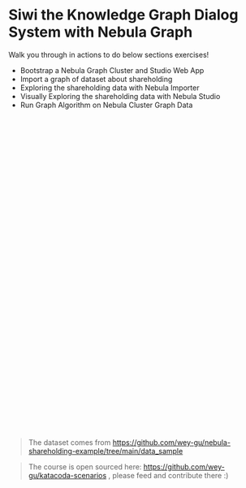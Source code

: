 # Siwi the Knowledge Graph Dialog System with Nebula Graph



Walk you through in actions to do below sections exercises!

- Bootstrap a Nebula Graph Cluster and Studio Web App
- Import a graph of dataset about shareholding
- Exploring the shareholding data with Nebula Importer
- Visually Exploring the shareholding data with Nebula Studio
- Run Graph Algorithm on Nebula Cluster Graph Data

<script src="//katacoda.com/embed.js"></script>
<div id="katacoda-scenario-shareholding"
    data-katacoda-id="wey/shareholding-ownership"
    data-katacoda-color="004d7f"
    style="height: 600px; padding-top: 20px;"></div>

> The dataset comes from https://github.com/wey-gu/nebula-shareholding-example/tree/main/data_sample

> The course is open sourced here: https://github.com/wey-gu/katacoda-scenarios , please feed and contribute there :)
